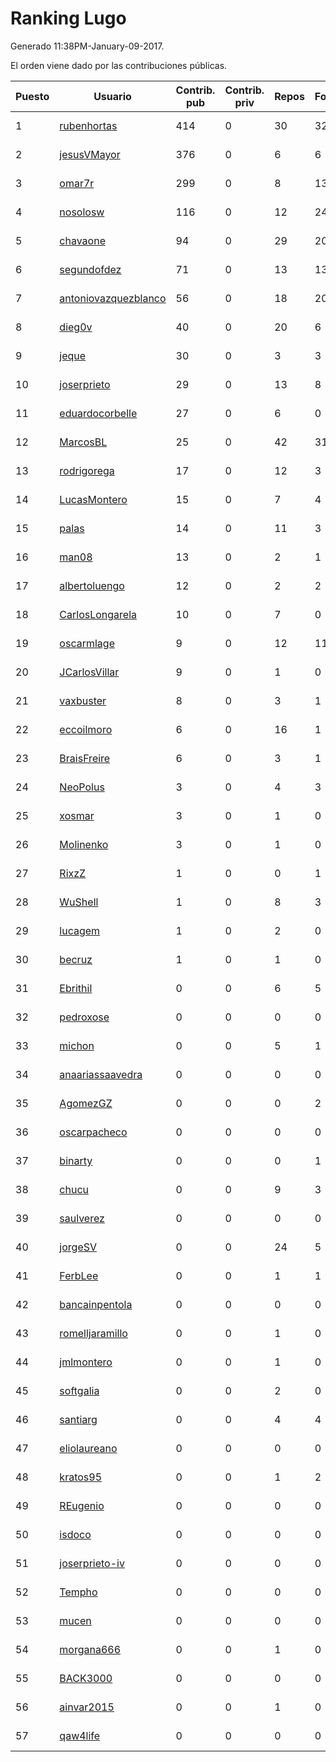 # Ranking Lugo

Generado 11:38PM-January-09-2017.

El orden viene dado por las contribuciones públicas.

| Puesto   |  Usuario  | Contrib. pub | Contrib. priv |Repos| Followers | Desde |  Avatar  |
|----------|-----------|--------------|---------------|-----|-----------|-------|----------|
|1|[rubenhortas](https://github.com/rubenhortas)|414|0|30|32|2013-09-02|![rubenhortas](https://avatars3.githubusercontent.com/u/5363817)|
|2|[jesusVMayor](https://github.com/jesusVMayor)|376|0|6|6|2013-09-05|![jesusVMayor](https://avatars3.githubusercontent.com/u/5393537)|
|3|[omar7r](https://github.com/omar7r)|299|0|8|13|2011-02-25|![omar7r](https://avatars3.githubusercontent.com/u/637695)|
|4|[nosolosw](https://github.com/nosolosw)|116|0|12|24|2011-01-25|![nosolosw](https://avatars1.githubusercontent.com/u/583546)|
|5|[chavaone](https://github.com/chavaone)|94|0|29|20|2011-07-28|![chavaone](https://avatars0.githubusercontent.com/u/944290)|
|6|[segundofdez](https://github.com/segundofdez)|71|0|13|13|2011-06-25|![segundofdez](https://avatars3.githubusercontent.com/u/875006)|
|7|[antoniovazquezblanco](https://github.com/antoniovazquezblanco)|56|0|18|20|2010-06-13|![antoniovazquezblanco](https://avatars0.githubusercontent.com/u/304193)|
|8|[dieg0v](https://github.com/dieg0v)|40|0|20|6|2011-06-23|![dieg0v](https://avatars2.githubusercontent.com/u/870654)|
|9|[jeque](https://github.com/jeque)|30|0|3|3|2016-02-08|![jeque](https://avatars0.githubusercontent.com/u/17118706)|
|10|[joserprieto](https://github.com/joserprieto)|29|0|13|8|2011-10-21|![joserprieto](https://avatars3.githubusercontent.com/u/1142233)|
|11|[eduardocorbelle](https://github.com/eduardocorbelle)|27|0|6|0|2015-07-08|![eduardocorbelle](https://avatars1.githubusercontent.com/u/13240764)|
|12|[MarcosBL](https://github.com/MarcosBL)|25|0|42|31|2010-09-06|![MarcosBL](https://avatars0.githubusercontent.com/u/389801)|
|13|[rodrigorega](https://github.com/rodrigorega)|17|0|12|3|2013-01-31|![rodrigorega](https://avatars3.githubusercontent.com/u/3441785)|
|14|[LucasMontero](https://github.com/LucasMontero)|15|0|7|4|2014-05-29|![LucasMontero](https://avatars1.githubusercontent.com/u/7733283)|
|15|[palas](https://github.com/palas)|14|0|11|3|2011-02-25|![palas](https://avatars3.githubusercontent.com/u/638102)|
|16|[man08](https://github.com/man08)|13|0|2|1|2015-07-07|![man08](https://avatars1.githubusercontent.com/u/13219860)|
|17|[albertoluengo](https://github.com/albertoluengo)|12|0|2|2|2012-08-30|![albertoluengo](https://avatars3.githubusercontent.com/u/2248231)|
|18|[CarlosLongarela](https://github.com/CarlosLongarela)|10|0|7|0|2012-09-03|![CarlosLongarela](https://avatars3.githubusercontent.com/u/2273486)|
|19|[oscarmlage](https://github.com/oscarmlage)|9|0|12|11|2009-06-24|![oscarmlage](https://avatars3.githubusercontent.com/u/98542)|
|20|[JCarlosVillar](https://github.com/JCarlosVillar)|9|0|1|0|2016-04-26|![JCarlosVillar](https://avatars0.githubusercontent.com/u/18684495)|
|21|[vaxbuster](https://github.com/vaxbuster)|8|0|3|1|2016-05-24|![vaxbuster](https://avatars0.githubusercontent.com/u/19555503)|
|22|[eccoilmoro](https://github.com/eccoilmoro)|6|0|16|1|2013-01-28|![eccoilmoro](https://avatars0.githubusercontent.com/u/3404161)|
|23|[BraisFreire](https://github.com/BraisFreire)|6|0|3|1|2014-11-15|![BraisFreire](https://avatars3.githubusercontent.com/u/9765389)|
|24|[NeoPolus](https://github.com/NeoPolus)|3|0|4|3|2012-02-04|![NeoPolus](https://avatars0.githubusercontent.com/u/1407768)|
|25|[xosmar](https://github.com/xosmar)|3|0|1|0|2015-08-08|![xosmar](https://avatars2.githubusercontent.com/u/13706417)|
|26|[Molinenko](https://github.com/Molinenko)|3|0|1|0|2016-05-15|![Molinenko](https://avatars1.githubusercontent.com/u/19372450)|
|27|[RixzZ](https://github.com/RixzZ)|1|0|0|1|2012-01-17|![RixzZ](https://avatars0.githubusercontent.com/u/1339272)|
|28|[WuShell](https://github.com/WuShell)|1|0|8|3|2011-06-25|![WuShell](https://avatars2.githubusercontent.com/u/875005)|
|29|[lucagem](https://github.com/lucagem)|1|0|2|0|2015-10-07|![lucagem](https://avatars3.githubusercontent.com/u/15012296)|
|30|[becruz](https://github.com/becruz)|1|0|1|0|2015-07-29|![becruz](https://avatars0.githubusercontent.com/u/13558594)|
|31|[Ebrithil](https://github.com/Ebrithil)|0|0|6|5|2008-12-20|![Ebrithil](https://avatars3.githubusercontent.com/u/41769)|
|32|[pedroxose](https://github.com/pedroxose)|0|0|0|0|2011-02-10|![pedroxose](https://avatars0.githubusercontent.com/u/611871)|
|33|[michon](https://github.com/michon)|0|0|5|1|2009-04-06|![michon](https://avatars2.githubusercontent.com/u/70982)|
|34|[anaariassaavedra](https://github.com/anaariassaavedra)|0|0|0|0|2012-08-09|![anaariassaavedra](https://avatars0.githubusercontent.com/u/2123759)|
|35|[AgomezGZ](https://github.com/AgomezGZ)|0|0|0|2|2012-03-30|![AgomezGZ](https://avatars0.githubusercontent.com/u/1591631)|
|36|[oscarpacheco](https://github.com/oscarpacheco)|0|0|0|0|2010-11-26|![oscarpacheco](https://avatars1.githubusercontent.com/u/497759)|
|37|[binarty](https://github.com/binarty)|0|0|0|1|2010-07-11|![binarty](https://avatars0.githubusercontent.com/u/328579)|
|38|[chucu](https://github.com/chucu)|0|0|9|3|2012-11-15|![chucu](https://avatars1.githubusercontent.com/u/2808398)|
|39|[saulverez](https://github.com/saulverez)|0|0|0|0|2012-09-20|![saulverez](https://avatars1.githubusercontent.com/u/2384116)|
|40|[jorgeSV](https://github.com/jorgeSV)|0|0|24|5|2013-04-18|![jorgeSV](https://avatars0.githubusercontent.com/u/4189901)|
|41|[FerbLee](https://github.com/FerbLee)|0|0|1|1|2012-11-06|![FerbLee](https://avatars0.githubusercontent.com/u/2735181)|
|42|[bancainpentola](https://github.com/bancainpentola)|0|0|0|0|2013-06-19|![bancainpentola](https://avatars2.githubusercontent.com/u/4737785)|
|43|[romelljaramillo](https://github.com/romelljaramillo)|0|0|1|0|2013-09-13|![romelljaramillo](https://avatars1.githubusercontent.com/u/5455185)|
|44|[jmlmontero](https://github.com/jmlmontero)|0|0|1|0|2014-03-19|![jmlmontero](https://avatars3.githubusercontent.com/u/7000336)|
|45|[softgalia](https://github.com/softgalia)|0|0|2|0|2014-02-05|![softgalia](https://avatars1.githubusercontent.com/u/6596459)|
|46|[santiarg](https://github.com/santiarg)|0|0|4|4|2014-05-16|![santiarg](https://avatars0.githubusercontent.com/u/7600476)|
|47|[eliolaureano](https://github.com/eliolaureano)|0|0|0|0|2014-07-07|![eliolaureano](https://avatars1.githubusercontent.com/u/8093347)|
|48|[kratos95](https://github.com/kratos95)|0|0|1|2|2014-08-21|![kratos95](https://avatars3.githubusercontent.com/u/8512095)|
|49|[REugenio](https://github.com/REugenio)|0|0|0|0|2014-09-20|![REugenio](https://avatars2.githubusercontent.com/u/8841516)|
|50|[isdoco](https://github.com/isdoco)|0|0|0|0|2014-11-04|![isdoco](https://avatars1.githubusercontent.com/u/9550236)|
|51|[joserprieto-iv](https://github.com/joserprieto-iv)|0|0|0|0|2014-12-01|![joserprieto-iv](https://avatars0.githubusercontent.com/u/10026220)|
|52|[Tempho](https://github.com/Tempho)|0|0|0|0|2015-06-25|![Tempho](https://avatars2.githubusercontent.com/u/13048322)|
|53|[mucen](https://github.com/mucen)|0|0|0|0|2015-02-23|![mucen](https://avatars2.githubusercontent.com/u/11164097)|
|54|[morgana666](https://github.com/morgana666)|0|0|1|0|2014-12-05|![morgana666](https://avatars0.githubusercontent.com/u/10087926)|
|55|[BACK3000](https://github.com/BACK3000)|0|0|0|0|2014-11-18|![BACK3000](https://avatars2.githubusercontent.com/u/9822341)|
|56|[ainvar2015](https://github.com/ainvar2015)|0|0|1|0|2015-01-01|![ainvar2015](https://avatars1.githubusercontent.com/u/10366442)|
|57|[qaw4life](https://github.com/qaw4life)|0|0|0|0|2015-11-24|![qaw4life](https://avatars0.githubusercontent.com/u/15990493)|
